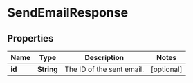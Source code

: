 

# SendEmailResponse


## Properties

| Name | Type | Description | Notes |
|------------ | ------------- | ------------- | -------------|
|**id** | **String** | The ID of the sent email. |  [optional] |



